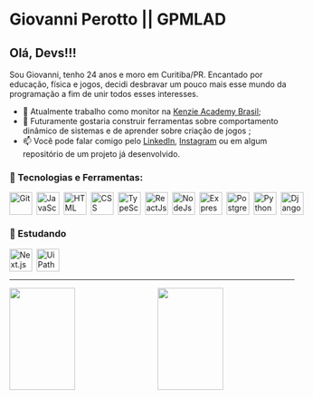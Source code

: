 # Giovanni Perotto || GPMLAD

## Olá, Devs!!!

Sou Giovanni, tenho 24 anos e moro em Curitiba/PR. Encantado por educação, física e jogos, decidi desbravar um pouco mais esse mundo da programação a fim de unir todos esses interesses.

- 🔭 Atualmente trabalho como monitor na <a href="https://kenzie.com.br/">Kenzie Academy Brasil</a>;
- 🤔 Futuramente gostaria construir ferramentas sobre comportamento dinâmico de sistemas e de aprender sobre criação de jogos ;
- 📫 Você pode falar comigo pelo <a href="https://www.linkedin.com/in/giovanni-perotto-de-morais/">LinkedIn</a>, <a href="https://www.instagram.com/gpmlad/">Instagram</a> ou em algum repositório de um projeto já desenvolvido.

### :pushpin: Tecnologias e Ferramentas:

<div style="display:flex; gap:8px;">
  <a href="https://git-scm.com/">
    <img alt="Git" src="https://cdn.jsdelivr.net/gh/devicons/devicon/icons/git/git-original.svg" width="40px" height="40px"/>
  </a>

  <a href="https://developer.mozilla.org/en-US/docs/Web/JavaScript">
     <img alt="JavaScript" src="https://cdn.jsdelivr.net/gh/devicons/devicon/icons/javascript/javascript-original.svg" width="40px" height="40px"/>
  </a>

  <a href="https://developer.mozilla.org/en-US/docs/Web/HTML">
   <img alt="HTML" src="https://cdn.jsdelivr.net/gh/devicons/devicon/icons/html5/html5-original.svg" width="40px" height="40px"/>
  </a>

  <a href="https://developer.mozilla.org/en-US/docs/Web/CSS">
   <img alt="CSS" src="https://cdn.jsdelivr.net/gh/devicons/devicon/icons/css3/css3-original.svg" width="40px" height="40px"/>
  </a>

  <a href="https://www.typescriptlang.org/">
    <img alt="TypeScript" src="https://cdn.jsdelivr.net/gh/devicons/devicon/icons/typescript/typescript-original.svg" width="40px" height="40px"/>
  </a>

  <a href="https://reactjs.org/">
     <img alt="ReactJs" src="https://cdn.jsdelivr.net/gh/devicons/devicon/icons/react/react-original.svg" width="40px" height="40px"/>
  </a>

  <a href="https://nodejs.org/en/">
   <img alt="NodeJs" src="https://cdn.jsdelivr.net/gh/devicons/devicon/icons/nodejs/nodejs-original.svg" width="40px" height="40px"/>
  </a>

  <a href="https://expressjs.com/">
   <img alt="Express" src="https://cdn.jsdelivr.net/gh/devicons/devicon/icons/express/express-original.svg" width="40px" height="40px"/>
  </a>

  <a href="https://www.postgresql.org/">
      <img alt="PostgreSQL" src="https://cdn.jsdelivr.net/gh/devicons/devicon/icons/postgresql/postgresql-original.svg" width="40px" height="40px"/>
  </a>

  <a href="https://www.python.org/">
   <img alt="Python" src="https://cdn.jsdelivr.net/gh/devicons/devicon/icons/python/python-original.svg" width="40px" height="40px"/>
  </a>

  <a href="https://www.djangoproject.com/">
   <img alt="Django" src="https://cdn.jsdelivr.net/gh/devicons/devicon/icons/django/django-plain.svg" width="40px" height="40px"/>
  </a>   
  
  
</div>

### :bookmark_tabs: Estudando

<div style="display:flex; gap:8px;">
  <a href="https://nextjs.org/">
   <img alt="Next.js" src="https://cdn.jsdelivr.net/gh/devicons/devicon/icons/nextjs/nextjs-line.svg" width="40px" height="40px"/>
  </a>

  <a href="https://www.uipath.com/">
    <img alt="Ui Path" src="https://companieslogo.com/img/orig/PATH-4f96bcbf.png?t=1649160715" width="40px" height="40px" />
  </a> 
</div>

<hr>

<div>
  <a style="display:flex; justify-content: space-between;" href="https://github.com/gpmlad">
    <img style="width:48%;" height="180em" src="https://github-readme-stats.vercel.app/api?username=gpmlad&show_icons=true&theme=dracula&include_all_commits=true&count_private=true"/>
    <img style="width:48%;" height="180em" src="https://github-readme-stats.vercel.app/api/top-langs/?username=gpmlad&layout=compact&langs_count=7&theme=dracula"/>
  </a>
</div>
